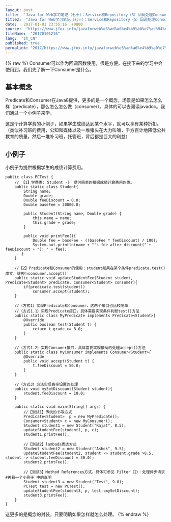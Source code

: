 ```yaml
---
layout: post
title:  "Java for Web学习笔记（七十）：Service和Repository（5）回调处理Consumer"
title2:  "Java for Web学习笔记（七十）：Service和Repository（5）回调处理Consumer"
date:   2017-01-01 23:55:16  +0800
source:  "https://www.jfox.info/javaforweb%e5%ad%a6%e4%b9%a0%e7%ac%94%e8%ae%b0%e4%b8%83%e5%8d%81service%e5%92%8crepository5%e5%9b%9e%e8%b0%83%e5%a4%84%e7%90%86consumer.html"
fileName:  "20170101216"
lang:  "zh_CN"
published: true
permalink: "2017/https://www.jfox.info/javaforweb%e5%ad%a6%e4%b9%a0%e7%ac%94%e8%ae%b0%e4%b8%83%e5%8d%81service%e5%92%8crepository5%e5%9b%9e%e8%b0%83%e5%a4%84%e7%90%86consumer.html"
---
```

{% raw %}
Consumer可以作为回调函数使用，很是方便，在接下来的学习中会使用到，我们先了解一下Consumer是什么。

## 基本概念

Predicate和Consumer在Java8提供，更多的是一个概念，场景是如果怎么怎么样（predicate），那么怎么怎么做（consumer）。具体的可以去阅读javadoc。我们通过一个小例子来学。

 这是个计算学费的小例子，如果学生成绩达到某个水平，就可以享有某种折扣。 （类似补习班的费用，公知和媒体以及一堆猪头在大力叫嚷，千方百计地降低公共教育的质量，然后一堆补习班，托管班，背后都是巨大的利益）

## 小例子

小例子为提供根据学生的成绩计算费用。

    public class PCTest {
        // 【1】学费类: Student -》 提供简单的根据成绩计算费用的类。
        public static class Student{
            String name;
            Double grade;
            Double feeDiscount = 0.0;
            Double baseFee = 20000.0;
    
            public Student(String name, Double grade) {        
                this.name = name;
                this.grade = grade;
            }        
    
            public void printFee(){
                Double fee = baseFee - ((baseFee * feeDiscount) / 100);
                System.out.println(name + "'s fee after discount(" + feeDiscount + "): " + fee);
           }
        }
    
        //【2】Predicate和Consumer的使用：student如果在某个条件predicate.test()成立，就执行consumer.accept()
        public static void updateStudentFee(Student student, Predicate<Student> predicate, Consumer<Student> consumer){
            if(predicate.test(student))
                consumer.accept(student);
        }
    
        //（方式1）实现Predicate和Consumer，这两个接口也比较简单
        //（方式1.1）实现Predicate接口，具体需要实现条件判断test()方法
        public static class MyPredicate implements Predicate<Student>{
            @Override
            public boolean test(Student t) {            
                return t.grade >= 8.0;
            }        
        }
    
        //（方式1.2）实现Consumer接口，具体需要实现接纳的处理accept()方法    
        public static class MyConsumer implements Consumer<Student>{
            @Override
            public void accept(Student t) {
                t.feeDiscount = 50.0;
            }
        }
    
        //（方式3）方法实现费率设置的处理
        public void mySetDiscount(Student student){
            student.feeDiscount = 10.0;
        }
    
        public static void main(String[] args) {
            //【测试1】传统的书写方式
            Predicate<Student>  p = new MyPredicate();
            Consumer<Student> c = new MyConsumer();
            Student student1 = new Student("Rajat", 8.5);
            updateStudentFee(student1, p, c);
            student1.printFee();
    
            //【测试2】lambada表达方式
            Student student2 = new Student("Ashok", 9.5);
            updateStudentFee(student2, student -> student.grade >8.5, student -> student.feeDiscount = 30.0);
            student2.printFee();
    
            //【测试3】Method References方式，具体可参见 Filter（2）：处理异步请求#再看一个小例子 中的说明
            Student student3 = new Student("Test", 9.0);
            PCTest test = new PCTest();
            updateStudentFee(student3, p, test::mySetDiscount);
            student3.printFee();
        }
    }

这更多的是概念的封装，只要明确如果怎样就怎么处理。
{% endraw %}
